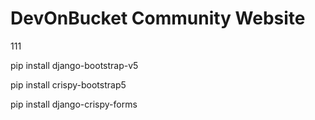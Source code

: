# DevOnBucket Community Website

111

pip install django-bootstrap-v5

pip install crispy-bootstrap5

pip install django-crispy-forms


